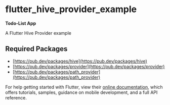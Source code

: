# flutter_hive_provider_example

**Todo-List App**

A Flutter Hive Provider example

## Required Packages

- [https://pub.dev/packages/hive](https://pub.dev/packages/hive)
- [https://pub.dev/packages/provider](https://pub.dev/packages/provider)
- [https://pub.dev/packages/path_provider](https://pub.dev/packages/path_provider)

For help getting started with Flutter, view their
[online documentation](https://flutter.dev/docs), which offers tutorials,
samples, guidance on mobile development, and a full API reference.
